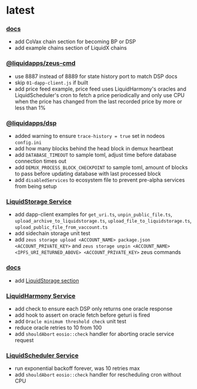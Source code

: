 latest
========

### [docs](https://docs.liquidapps.io/en/stable/)
- add CoVax chain section for becoming BP or DSP
- add example chains section of LiquidX chains

### [@liquidapps/zeus-cmd](https://www.npmjs.com/package/@liquidapps/zeus-cmd)
- use 8887 instead of 8889 for state history port to match DSP docs
- skip `01-dapp-client.js` if built
- add price feed example, price feed uses LiquidHarmony's oracles and LiquidScheduler's cron to fetch a price periodically and only use CPU when the price has changed from the last recorded price by more or less than 1%

### [@liquidapps/dsp](https://www.npmjs.com/package/@liquidapps/dsp)
- added warning to ensure `trace-history = true` set in nodeos `config.ini`
- add how many blocks behind the head block in demux heartbeat
- add `DATABASE_TIMEOUT` to sample toml, adjust time before database connection times out
- add `DEMUX_PROCESS_BLOCK_CHECKPOINT` to sample toml, amount of blocks to pass before updating database with last processed block
- add `disabledServices` to ecosystem file to prevent pre-alpha services from being setup

### [LiquidStorage Service](https://docs.liquidapps.io/en/stable/services/storage-service.html)
- add dapp-client examples for `get_uri.ts`, `unpin_public_file.ts`, `upload_archive_to_liquidstorage.ts`, `upload_file_to_liquidstorage.ts`, `upload_public_file_from_vaccount.ts`
- add sidechain storage unit test
- add `zeus storage upload <ACCOUNT_NAME> package.json <ACCOUNT_PRIVATE_KEY>` and `zeus storage unpin <ACCOUNT_NAME> <IPFS_URI_RETURNED_ABOVE> <ACCOUNT_PRIVATE_KEY>` zeus commands

### [docs](https://docs.liquidapps.io/en/stable/)
- add [LiquidStorage section](../developers/storage-getting-started)

### [LiquidHarmony Service](https://docs.liquidapps.io/en/stable/developers/harmony-getting-started.html)
- add check to ensure each DSP only returns one oracle response
- add hook to assert on oracle fetch before geturi is fired
- add `Oracle minimum threshold check` unit test
- reduce oracle retries to 10 from 100
- add `shouldAbort` `eosio::check` handler for aborting oracle service request

### [LiquidScheduler Service](https://docs.liquidapps.io/en/stable/developers/cron-getting-started.html)
- run exponential backoff forever, was 10 retries max
- add `shouldAbort` `eosio::check` handler for rescheduling cron without CPU